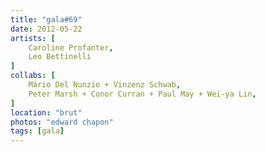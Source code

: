 ```yaml
---
title: "gala#69"
date: 2012-05-22
artists: [
    Caroline Profanter,
    Leo Bettinelli
]
collabs: [
    Mário Del Nunzio + Vinzenz Schwab,
    Peter Marsh + Conor Curran + Paul May + Wei-ya Lin,
]
location: "brut"
photos: "edward chapon"
tags: [gala]
---
```

